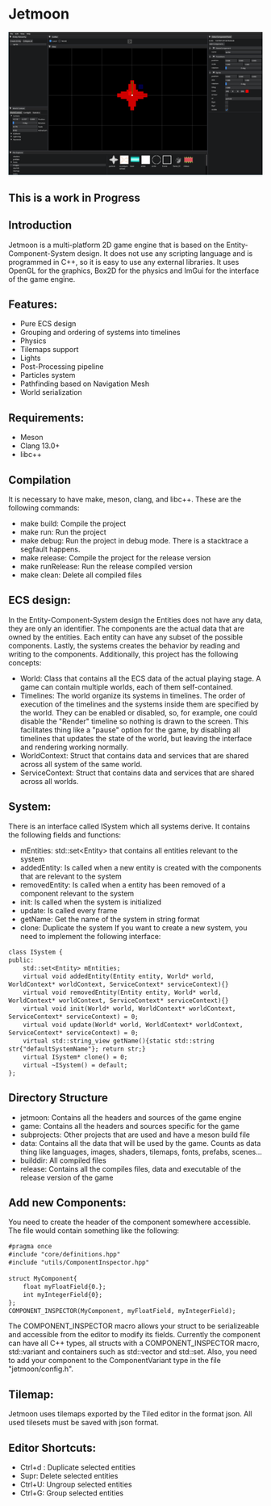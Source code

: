 # Jetmoon

![alt text](https://github.com/ivancanosa/jetmoon/blob/main/gameEngine.png?raw=true)

## This is a work in Progress

## Introduction
Jetmoon is a multi-platform 2D game engine that is based on the Entity-Component-System design. It does not use any scripting language and is programmed in C++, so it is easy to use any external libraries. It uses OpenGL for the graphics, Box2D for the physics and ImGui for the interface of the game engine.

## Features:
- Pure ECS design
- Grouping and ordering of systems into timelines
- Physics
- Tilemaps support
- Lights
- Post-Processing pipeline
- Particles system
- Pathfinding based on Navigation Mesh
- World serialization

## Requirements:
- Meson
- Clang 13.0+
- libc++

## Compilation
It is necessary to have make, meson, clang, and libc++. These are the following commands:
- make build: Compile the project
- make run: Run the project
- make debug: Run the project in debug mode. There is a stacktrace a segfault happens.
- make release: Compile the project for the release version
- make runRelease: Run the release compiled version
- make clean: Delete all compiled files

## ECS design:
In the Entity-Component-System design the Entities does not have any data, they are only an identifier. The components are the actual data that are owned by the entities. Each entity can have any subset of the possible components. Lastly, the systems creates the behavior by reading and writing to the components. Additionally, this project has the following concepts:
- World: Class that contains all the ECS data of the actual playing stage. A game can contain multiple worlds, each of them self-contained.
- Timelines: The world organize its systems in timelines. The order of execution of the timelines and the systems inside them are specified by the world. They can be enabled or disabled, so, for example, one could disable the "Render" timeline so nothing is drawn to the screen. This facilitates thing like a "pause" option for the game, by disabling all timelines that updates the state of the world, but leaving the interface and rendering working normally.
- WorldContext: Struct that contains data and services that are shared across all system of the same world.
- ServiceContext: Struct that contains data and services that are shared across all worlds.

## System:
There is an interface called ISystem which all systems derive. It contains the following fields and functions:
- mEntities: std::set\<Entity\> that contains all entities relevant to the system
- addedEntity: Is called when a new entity is created with the components that are relevant to the system
- removedEntity: Is called when a entity has been removed of a component relevant to the system
- init: Is called when the system is initialized
- update: Is called every frame
- getName: Get the name of the system in string format
- clone: Duplicate the system
If you want to create a new system, you need to implement the following interface:
```
class ISystem {
public:
	std::set<Entity> mEntities;
	virtual void addedEntity(Entity entity, World* world, WorldContext* worldContext, ServiceContext* serviceContext){}
	virtual void removedEntity(Entity entity, World* world, WorldContext* worldContext, ServiceContext* serviceContext){}
	virtual void init(World* world, WorldContext* worldContext, ServiceContext* serviceContext) = 0;
	virtual void update(World* world, WorldContext* worldContext, ServiceContext* serviceContext) = 0;
	virtual std::string_view getName(){static std::string str{"defaultSystemName"}; return str;}
	virtual ISystem* clone() = 0;
	virtual ~ISystem() = default;
};
```
## Directory Structure
- jetmoon: Contains all the headers and sources of the game engine
- game: Contains all the headers and sources specific for the game
- subprojects: Other projects that are used and have a meson build file
- data: Contains all the data that will be used by the game. Counts as data thing like languages, images, shaders, tilemaps, fonts, prefabs, scenes...
- builddir: All compiled files
- release: Contains all the compiles files, data and executable of the release version of the game

## Add new Components:
You need to create the header of the component somewhere accessible. The file would contain something like the following:
```
#pragma once
#include "core/definitions.hpp"
#include "utils/ComponentInspector.hpp"

struct MyComponent{
	float myFloatField{0.};
	int myIntegerField{0};
};
COMPONENT_INSPECTOR(MyComponent, myFloatField, myIntegerField);
```
The COMPONENT_INSPECTOR macro allows your struct to be serializeable and accessible from the editor to modify its fields. Currently the component can have all C++ types, all structs with a COMPONENT_INSPECTOR macro, std::variant and containers such as std::vector and std::set.
Also, you need to add your component to the ComponentVariant type in the file "jetmoon/config.h".

## Tilemap:
Jetmoon uses tilemaps exported by the Tiled editor in the format json. All used tilesets must be saved with json format.

## Editor Shortcuts:
- Ctrl+d : Duplicate selected entities
- Supr: Delete selected entities
- Ctrl+U: Ungroup selected entities
- Ctrl+G: Group selected entities
